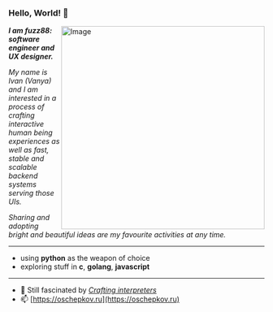 ### Hello, World! 👋
<img src="https://raw.githubusercontent.com/MicaelliMedeiros/micaellimedeiros/master/image/computer-illustration.png" min-width="400px" max-width="400px" width="400px" align="right" alt="Image">

<p align="left">
<b><i>I am fuzz88: software engineer and UX designer.</i></b>
</p>
<p><i>My name is Ivan (Vanya) and I am interested in a process of crafting interactive human being experiences as well as fast, stable and scalable backend systems serving those UIs.</i>
</p>
<p>
<i>Sharing and adopting bright and beautiful ideas are my favourite activities at any time.</i>
</p>

---

- using __python__ as the weapon of choice
- exploring stuff in __c__, __golang__, __javascript__

---

- 🌱 Still fascinated by [*Crafting interpreters*](https://craftinginterpreters.com/a-bytecode-virtual-machine.html)
- 📫 [https://oschepkov.ru](https://oschepkov.ru)
